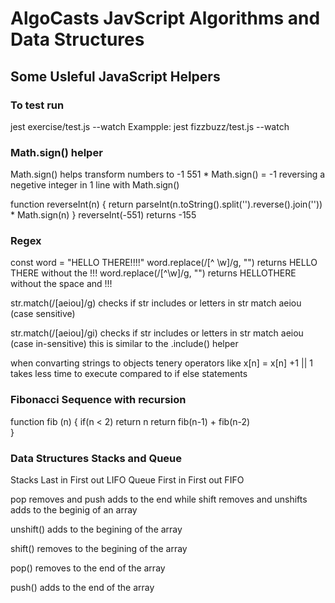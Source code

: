 # AlgoCasts JavScript Algorithms and Data Structures

## Some Usleful JavaScript Helpers

### To test run
jest exercise/test.js --watch
Exampple: jest fizzbuzz/test.js --watch

### Math.sign() helper
Math.sign()  helps transform numbers to -1
 551 * Math.sign() = -1
reversing a negetive integer in 1 line with Math.sign()

function reverseInt(n) {
   return parseInt(n.toString().split('').reverse().join('')) * Math.sign(n)
}
reverseInt(-551)  returns -155

### Regex

const word = "HELLO THERE!!!!"
word.replace(/[^ \w]/g, "")  returns HELLO THERE without the !!!
word.replace(/[^\w]/g, "")    returns HELLOTHERE without the space and !!!

str.match(/[aeiou]/g)  checks if str includes or letters in str match aeiou (case sensitive)


str.match(/[aeiou]/gi)  checks if str includes or letters in str match aeiou (case in-sensitive)  this is similar to the .include() helper



when convarting  strings to objects tenery operators like 
x[n] = x[n] +1 || 1 
takes less time to execute compared to if else statements

### Fibonacci Sequence with recursion

function fib (n) {
    if(n < 2) return n
    return fib(n-1) + fib(n-2)  
}

### Data Structures Stacks and Queue

Stacks Last in First out LIFO
Queue  First in First out FIFO

pop removes and push adds to the end while 
shift removes and unshifts adds to the beginig of an array

unshift() adds to the begining of the array

shift() removes to the begining of the array

pop() removes to the end of the array

push() adds to the end of the array




        








